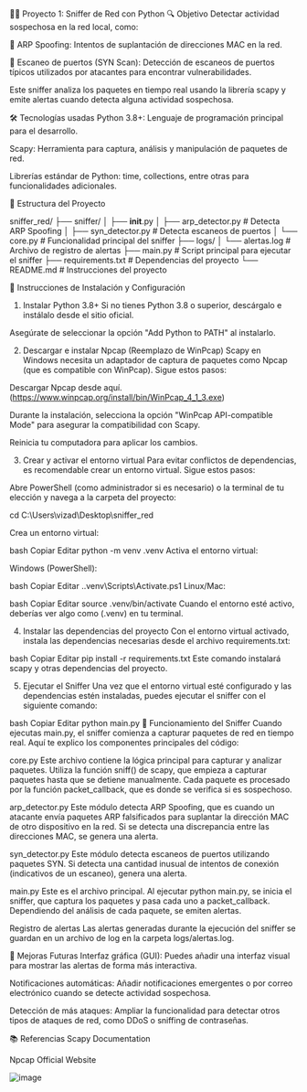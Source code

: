 🕵️‍♂️ Proyecto 1: Sniffer de Red con Python
🔍 Objetivo
Detectar actividad sospechosa en la red local, como:

🛑 ARP Spoofing: Intentos de suplantación de direcciones MAC en la red.

🔎 Escaneo de puertos (SYN Scan): Detección de escaneos de puertos típicos utilizados por atacantes para encontrar vulnerabilidades.

Este sniffer analiza los paquetes en tiempo real usando la librería scapy y emite alertas cuando detecta alguna actividad sospechosa.

🛠️ Tecnologías usadas
Python 3.8+: Lenguaje de programación principal para el desarrollo.

Scapy: Herramienta para captura, análisis y manipulación de paquetes de red.

Librerías estándar de Python: time, collections, entre otras para funcionalidades adicionales.

📁 Estructura del Proyecto

sniffer_red/
├── sniffer/
│   ├── __init__.py
│   ├── arp_detector.py    # Detecta ARP Spoofing
│   ├── syn_detector.py    # Detecta escaneos de puertos
│   └── core.py            # Funcionalidad principal del sniffer
├── logs/
│   └── alertas.log        # Archivo de registro de alertas
├── main.py                # Script principal para ejecutar el sniffer
├── requirements.txt       # Dependencias del proyecto
└── README.md              # Instrucciones del proyecto


🔧 Instrucciones de Instalación y Configuración
1. Instalar Python 3.8+
Si no tienes Python 3.8 o superior, descárgalo e instálalo desde el sitio oficial.

Asegúrate de seleccionar la opción "Add Python to PATH" al instalarlo.

2. Descargar e instalar Npcap (Reemplazo de WinPcap)
Scapy en Windows necesita un adaptador de captura de paquetes como Npcap (que es compatible con WinPcap). Sigue estos pasos:

Descargar Npcap desde aquí.(https://www.winpcap.org/install/bin/WinPcap_4_1_3.exe)

Durante la instalación, selecciona la opción "WinPcap API-compatible Mode" para asegurar la compatibilidad con Scapy.

Reinicia tu computadora para aplicar los cambios.

3. Crear y activar el entorno virtual
Para evitar conflictos de dependencias, es recomendable crear un entorno virtual. Sigue estos pasos:

Abre PowerShell (como administrador si es necesario) o la terminal de tu elección y navega a la carpeta del proyecto:

cd C:\Users\vizad\Desktop\sniffer_red

Crea un entorno virtual:

bash
Copiar
Editar
python -m venv .venv
Activa el entorno virtual:

Windows (PowerShell):

bash
Copiar
Editar
.\.venv\Scripts\Activate.ps1
Linux/Mac:

bash
Copiar
Editar
source .venv/bin/activate
Cuando el entorno esté activo, deberías ver algo como (.venv) en tu terminal.

4. Instalar las dependencias del proyecto
Con el entorno virtual activado, instala las dependencias necesarias desde el archivo requirements.txt:

bash
Copiar
Editar
pip install -r requirements.txt
Este comando instalará scapy y otras dependencias del proyecto.

5. Ejecutar el Sniffer
Una vez que el entorno virtual esté configurado y las dependencias estén instaladas, puedes ejecutar el sniffer con el siguiente comando:

bash
Copiar
Editar
python main.py
🧠 Funcionamiento del Sniffer
Cuando ejecutas main.py, el sniffer comienza a capturar paquetes de red en tiempo real. Aquí te explico los componentes principales del código:

core.py
Este archivo contiene la lógica principal para capturar y analizar paquetes. Utiliza la función sniff() de scapy, que empieza a capturar paquetes hasta que se detiene manualmente. Cada paquete es procesado por la función packet_callback, que es donde se verifica si es sospechoso.

arp_detector.py
Este módulo detecta ARP Spoofing, que es cuando un atacante envía paquetes ARP falsificados para suplantar la dirección MAC de otro dispositivo en la red. Si se detecta una discrepancia entre las direcciones MAC, se genera una alerta.

syn_detector.py
Este módulo detecta escaneos de puertos utilizando paquetes SYN. Si detecta una cantidad inusual de intentos de conexión (indicativos de un escaneo), genera una alerta.

main.py
Este es el archivo principal. Al ejecutar python main.py, se inicia el sniffer, que captura los paquetes y pasa cada uno a packet_callback. Dependiendo del análisis de cada paquete, se emiten alertas.

Registro de alertas
Las alertas generadas durante la ejecución del sniffer se guardan en un archivo de log en la carpeta logs/alertas.log.

📝 Mejoras Futuras
Interfaz gráfica (GUI): Puedes añadir una interfaz visual para mostrar las alertas de forma más interactiva.

Notificaciones automáticas: Añadir notificaciones emergentes o por correo electrónico cuando se detecte actividad sospechosa.

Detección de más ataques: Ampliar la funcionalidad para detectar otros tipos de ataques de red, como DDoS o sniffing de contraseñas.

📚 Referencias
Scapy Documentation

Npcap Official Website

![image](https://github.com/user-attachments/assets/f71eb6f5-8ff6-4af2-a325-fd1ef339716f)






